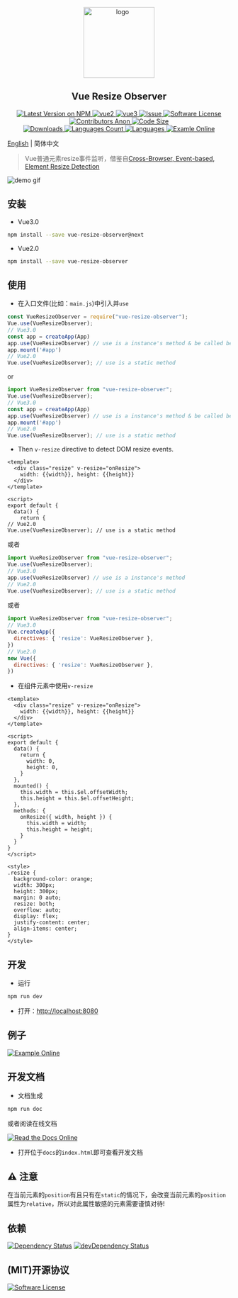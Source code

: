 <p align="center">
  <a href="https://www.ellow.cn/examples/vue-resize-observer/index.html" target="_blank">
    <img width="160" src="https://raw.githubusercontent.com/wangweiwei/vue-resize-observer/master/example/logo.png" alt="logo">
  </a>
</p>

<h2 align="center">Vue Resize Observer</h2>

<p align="center">
  <a href="https://npmjs.com/package/vue-resize-observer" rel="nofollow">
    <img alt="Latest Version on NPM" src="https://img.shields.io/npm/v/vue-resize-observer" style="max-width:100%;">
  </a>
  <a href="https://vuejs.org/" rel="nofollow">
    <img alt="vue2" src="https://img.shields.io/badge/vue-2.x-brightgreen.svg" style="max-width:100%;">
  </a>
  <a href="https://vuejs.org/" rel="nofollow">
    <img alt="vue3" src="https://img.shields.io/badge/vue-3.x-brightgreen.svg" style="max-width:100%;">
  </a>
  <a href="https://github.com/wangweiwei/vue-resize-observer/issues">
    <img alt="Issue" src="https://img.shields.io/badge/-help--wanted-brightgreen" style="max-width:100%;">
  </a>
  <a href="https://github.com/wangweiwei/vue-resize-observer/blob/master/LICENSE">
    <img alt="Software License" src="https://img.shields.io/npm/l/vue-resize-observer" style="max-width:100%;">
  </a>
  <a href="https://github.com/wangweiwei/vue-resize-observer">
    <img alt="Contributors Anon" src="https://img.shields.io/github/contributors-anon/wangweiwei/vue-resize-observer" style="max-width:100%;">
  </a>
  <a href="https://github.com/wangweiwei/vue-resize-observer">
    <img alt="Code Size" src="https://img.shields.io/github/languages/code-size/wangweiwei/vue-resize-observer" style="max-width:100%;">
  </a>
  <br/>
  <a href="https://npmjs.com/package/vue-resize-observer">
    <img alt="Downloads" src="https://img.shields.io/npm/dt/vue-resize-observer.svg" style="max-width:100%;">
  </a>
  <a href="https://github.com/wangweiwei/vue-resize-observer">
    <img alt="Languages Count" src="https://img.shields.io/github/languages/count/wangweiwei/vue-resize-observer" style="max-width:100%;">
  </a>
  <a href="https://github.com/wangweiwei/vue-resize-observer">
    <img alt="Languages" src="https://img.shields.io/github/languages/top/wangweiwei/vue-resize-observer" style="max-width:100%;">
  </a>
  <a href="https://www.ellow.cn/examples/vue-resize-observer/index.html" rel="nofollow">
    <img alt="Examle Online" src="https://img.shields.io/badge/-Example--Online-blue" style="max-width:100%;">
  </a>
</p>

[English](https://github.com/wangweiwei/vue-resize-observer/blob/master/README.md) | 简体中文

> Vue普通元素resize事件监听，借鉴自[Cross-Browser, Event-based, Element Resize Detection](http://www.backalleycoder.com/2013/03/18/cross-browser-event-based-element-resize-detection/)

![demo gif](https://github.com/wangweiwei/vue-resize-observer/raw/master/example/demo.gif)

## 安装

- Vue3.0
``` sh
npm install --save vue-resize-observer@next
```
- Vue2.0
``` sh
npm install --save vue-resize-observer
```

## 使用

* 在入口文件(比如：`main.js`)中引入并`use`
``` js
const VueResizeObserver = require("vue-resize-observer");
Vue.use(VueResizeObserver);
// Vue3.0
const app = createApp(App)
app.use(VueResizeObserver) // use is a instance's method & be called before mount
app.mount('#app')
// Vue2.0
Vue.use(VueResizeObserver); // use is a static method
```

or

``` js
import VueResizeObserver from "vue-resize-observer";
Vue.use(VueResizeObserver);
// Vue3.0
const app = createApp(App)
app.use(VueResizeObserver) // use is a instance's method & be called before mount
app.mount('#app')
// Vue2.0
Vue.use(VueResizeObserver); // use is a static method
```


* Then `v-resize` directive to detect DOM resize events.
``` vue
<template>
  <div class="resize" v-resize="onResize">
    width: {{width}}, height: {{height}}
  </div>
</template>

<script>
export default {
  data() {
    return {
// Vue2.0
Vue.use(VueResizeObserver); // use is a static method
```

或者

``` js
import VueResizeObserver from "vue-resize-observer";
Vue.use(VueResizeObserver);
// Vue3.0
app.use(VueResizeObserver) // use is a instance's method
// Vue2.0
Vue.use(VueResizeObserver); // use is a static method
```

或者

``` js
import VueResizeObserver from "vue-resize-observer";
// Vue3.0
Vue.createApp({
  directives: { 'resize': VueResizeObserver },
})
// Vue2.0
new Vue({
  directives: { 'resize': VueResizeObserver },
})
```

* 在组件元素中使用`v-resize`
``` vue
<template>
  <div class="resize" v-resize="onResize">
    width: {{width}}, height: {{height}}
  </div>
</template>

<script>
export default {
  data() {
    return {
      width: 0,
      height: 0,
    }
  },
  mounted() {
    this.width = this.$el.offsetWidth;
    this.height = this.$el.offsetHeight;
  },
  methods: {
    onResize({ width, height }) {
      this.width = width;
      this.height = height;
    }
  }
}
</script>

<style>
.resize {
  background-color: orange;
  width: 300px;
  height: 300px;
  margin: 0 auto;
  resize: both;
  overflow: auto;
  display: flex;
  justify-content: center;
  align-items: center;
}
</style>
```

## 开发 

* 运行
``` sh
npm run dev
```

* 打开：[http://localhost:8080](http://localhost:8080/)

## 例子

[![Example Online](https://img.shields.io/badge/-在线例子-blue?style=for-the-badge&logo=internet-explorer)](https://www.ellow.cn/examples/vue-resize-observer/index.html)

## 开发文档

* 文档生成
``` sh
npm run doc
```

或者阅读在线文档

[![Read the Docs Online](https://img.shields.io/badge/-阅读在线文档-blue?style=for-the-badge&logo=read-the-docs)](https://www.ellow.cn/docs/vue-resize-observer/index.html)

* 打开位于`docs`的`index.html`即可查看开发文档

## ⚠️  注意

在当前元素的`position`有且只有在`static`的情况下，会改变当前元素的`position`属性为`relative`，所以对此属性敏感的元素需要谨慎对待!

## 依赖

[![Dependency Status](https://david-dm.org/wangweiwei/vue-resize-observer.svg)](https://david-dm.org/wangweiwei/vue-resize-observer)
[![devDependency Status](https://david-dm.org/wangweiwei/vue-resize-observer/dev-status.svg)](https://david-dm.org/wangweiwei/vue-resize-observer?type=dev)

## (MIT)开源协议

[![Software License](https://img.shields.io/badge/license-MIT-brightgreen.svg?style=flat-square)](https://github.com/wangweiwei/vue-resize-observer/blob/master/LICENSE)
